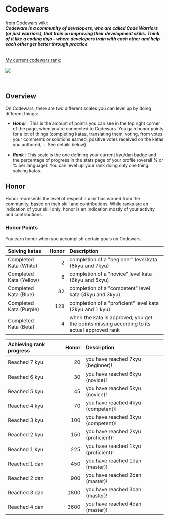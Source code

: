 # Codewars

<a href="https://github.com/Codewars/codewars.com/wiki/About-Codewars">from</a> Codewars wiki:
<br>
<b><i>Codewars is a community of developers, who are called Code Warriors (or just warriors), that train on improving their development skills. Think of it like a coding dojo - where developers train with each other and help each other get better through practice</i></b>
<br>
<br>
<br>
<a href=https://www.codewars.com/users/Ftz_borna>My current codewars rank:</a>
<br>
<br>
<img src=https://www.codewars.com/users/Ftz_borna/badges/large>

<br>

## Overview

On Codewars, there are two different scales you can level up by doing different things:

* **_Honor_** : 
This is the amount of points you can see in the top right corner of the page, when you're connected to Codewars.
You gain honor points for a lot of things (completing katas, translating them, voting, from votes your comments or solutions earned, positive votes received on the katas you authored, ... See details below).

* **_Rank_** : 
This scale is the one defining your current kyu/dan badge and the percentage of progress in the stats page of your profile (overall % or % per language).
You can level up your rank doing only one thing: solving katas.



## Honor

Honor represents the level of respect a user has earned from the community, based on their skill and contributions. While ranks are an indication of your skill only, honor is an indication mostly of your activity and contributions.

### Honor Points

You earn honor when you accomplish certain goals on Codewars.

|           Solving katas                | Honor |       Description       |
| :---------------------------- | ----: | :---------------------- |
| Completed Kata (White)        |     2 | completion of a "beginner" level kata (8kyu and 7kyu) |
| Completed Kata (Yellow)       |     8 | completion of a "novice" level kata (6kyu and 5kyu) |
| Completed Kata (Blue)         |    32 | completion of a "competent" level kata (4kyu and 3kyu) |
| Completed Kata (Purple)       |   128 | completion of a "proficient" level kata (2kyu and 1 kyu) |
| Completed Kata (Beta)         |     4 | when the kata is approved, you get the points missing according to its actual approved rank |


|  Achieving rank progress         | Honor | Description  |
| :---------------------------- | ----: | :---------------------- |
| Reached 7 kyu                 |    20 | you have reached 7kyu (beginner)! |
| Reached 6 kyu                 |    30 | you have reached 6kyu (novice)! |
| Reached 5 kyu                 |    45 | you have reached 5kyu (novice)! |
| Reached 4 kyu                 |    70 | you have reached 4kyu (competent)! |
| Reached 3 kyu                 |   100 | you have reached 3kyu (competent)! |
| Reached 2 kyu                 |   150 | you have reached 2kyu (proficient)! |
| Reached 1 kyu                 |   225 | you have reached 1kyu (proficient)! |
| Reached 1 dan                 |   450 | you have reached 1dan (master)! |
| Reached 2 dan                 |   900 | you have reached 2dan (master)! |
| Reached 3 dan                 |  1800 | you have reached 3dan (master)! |
| Reached 4 dan                 |  3600 | you have reached 4dan (master)! |



